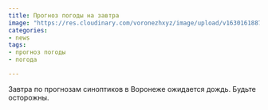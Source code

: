 ```yaml
---
title: Прогноз погоды на завтра
image: "https://res.cloudinary.com/voronezhxyz/image/upload/v1630161887/dozhd_bliki_steklo_kapli_92855_300x168_aqpglv.jpg"
categories:
- news
tags:
- прогноз погоды
- погода

---
```

Завтра по прогнозам синоптиков в Воронеже ожидается дождь. Будьте осторожны.